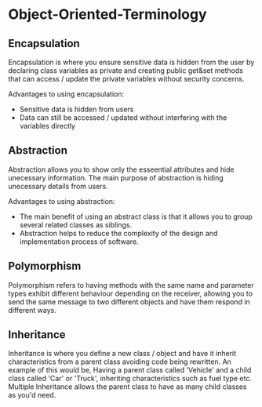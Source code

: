 # Object-Oriented-Terminology

## Encapsulation
Encapsulation is where you ensure sensitive data is hidden from the user by declaring class variables as private and creating public get&set methods that can access / update the private variables without security concerns.

Advantages to using encapsulation:
* Sensitive data is hidden from users
* Data can still be accessed / updated without interfering with the variables directly
## Abstraction
Abstraction allows you to show only the esseential attributes and hide unecessary information. The main purpose of abstraction is hiding unecessary details from users. 

Advantages to using abstraction:
* The main benefit of using an abstract class is that it allows you to group several related classes as siblings.
* Abstraction helps to reduce the complexity of the design and implementation process of software.
## Polymorphism
Polymorphism refers to having methods with the same name and parameter types exhibit different behaviour depending on the receiver, allowing you to send the same message to two different objects and have them respond in different ways.

## Inheritance
Inheritance is where you define a new class / object and have it inherit characteristics from a parent class avoiding code being rewritten. An example of this would be, Having a parent class called 'Vehicle' and a child class called 'Car' or 'Truck', inheriting characteristics such as fuel type etc. Multiple Inheritance allows the parent class to have as many child classes as you'd need.
